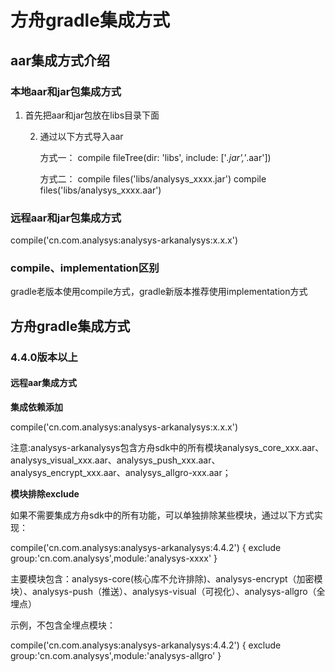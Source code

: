 # 方舟gradle集成方式

## aar集成方式介绍

### 本地aar和jar包集成方式

1. 首先把aar和jar包放在libs目录下面

    2. 通过以下方式导入aar

         方式一： compile fileTree\(dir: 'libs', include: \['_.jar','_.aar'\]\)

         方式二： compile files\('libs/analysys\_xxxx.jar'\) compile files\('libs/analysys\_xxxx.aar'\)

### 远程aar和jar包集成方式

compile\('cn.com.analysys:analysys-arkanalysys:x.x.x'\)

### compile、implementation区别

gradle老版本使用compile方式，gradle新版本推荐使用implementation方式

## 方舟gradle集成方式

### 4.4.0版本以上

#### **远程aar集成方式**

**集成依赖添加**

compile\('cn.com.analysys:analysys-arkanalysys:x.x.x'\)

注意:analysys-arkanalysys包含方舟sdk中的所有模块analysys\_core\_xxx.aar、analysys\_visual\_xxx.aar、analysys\_push\_xxx.aar、analysys\_encrypt\_xxx.aar、analysys\_allgro-xxx.aar；

**模块排除exclude**

如果不需要集成方舟sdk中的所有功能，可以单独排除某些模块，通过以下方式实现：

compile\('cn.com.analysys:analysys-arkanalysys:4.4.2'\) { exclude group:'cn.com.analysys',module:'analysys-xxxx' }

主要模块包含：analysys-core\(核心库不允许排除\)、analysys-encrypt（加密模块）、analysys-push（推送）、analysys-visual（可视化）、analysys-allgro（全埋点）

示例，不包含全埋点模块：

compile\('cn.com.analysys:analysys-arkanalysys:4.4.2'\) { exclude group:'cn.com.analysys',module:'analysys-allgro' }

